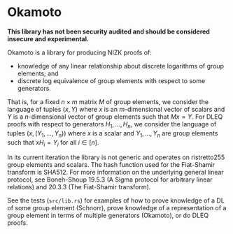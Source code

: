 # Okamoto

**This library has not been security audited and should be considered insecure and experimental.**

Okamoto is a library for producing NIZK proofs of:
- knowledge of any linear relationship about discrete logarithms of group elements; and
- discrete log equivalence of group elements with respect to some generators.

That is, for a fixed $n \times m$ matrix $M$ of group elements, we consider the language of tuples $(x,Y)$ where $x$ is an $m$-dimensional vector of scalars and $Y$ is a $n$-dimensional vector of group elements such that $Mx=Y$. For DLEQ proofs with respect to generators $H_1, \ldots, H_n$, we consider the language of tuples $(x,(Y_1,\ldots,Y_n))$ where $x$ is a scalar and $Y_1,\ldots,Y_n$ are group elements such that $xH_i = Y_i$ for all $i \in [n]$.

In its current iteration the library is not generic and operates on ristretto255 group elements and scalars. The hash function used for the Fiat-Shamir transform is SHA512. For more information on the underlying general linear protocol, see Boneh-Shoup 19.5.3 (A Sigma protocol for arbitrary linear relations) and 20.3.3 (The Fiat-Shamir transform).

See the tests (`src/lib.rs`) for examples of how to prove knowledge of a DL of some group element (Schnorr), prove knowledge of a representation of a group element in terms of multiple generators (Okamoto), or do DLEQ proofs.
